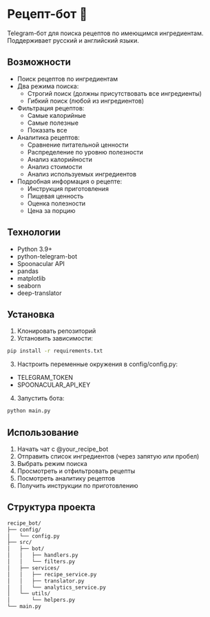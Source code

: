 # Рецепт-бот 🍳

Telegram-бот для поиска рецептов по имеющимся ингредиентам. Поддерживает русский и английский языки.

## Возможности

- Поиск рецептов по ингредиентам
- Два режима поиска:
  - Строгий поиск (должны присутствовать все ингредиенты)
  - Гибкий поиск (любой из ингредиентов)
- Фильтрация рецептов:
  - Самые калорийные
  - Самые полезные 
  - Показать все
- Аналитика рецептов:
  - Сравнение питательной ценности
  - Распределение по уровню полезности
  - Анализ калорийности
  - Анализ стоимости
  - Анализ используемых ингредиентов
- Подробная информация о рецепте:
  - Инструкция приготовления
  - Пищевая ценность
  - Оценка полезности
  - Цена за порцию

## Технологии

- Python 3.9+
- python-telegram-bot
- Spoonacular API
- pandas
- matplotlib
- seaborn
- deep-translator

## Установка

1. Клонировать репозиторий
2. Установить зависимости:
```bash
pip install -r requirements.txt
```
3. Настроить переменные окружения в config/config.py:
* TELEGRAM_TOKEN
* SPOONACULAR_API_KEY

4. Запустить бота:
```bash
python main.py
```
## Использование

1.	Начать чат с @your_recipe_bot
2.	Отправить список ингредиентов (через запятую или пробел)
3.	Выбрать режим поиска
4.	Просмотреть и отфильтровать рецепты
5.	Посмотреть аналитику рецептов
6.	Получить инструкции по приготовлению

## Структура проекта
```bash
recipe_bot/
├── config/
│   └── config.py
├── src/
│   ├── bot/
│   │   ├── handlers.py
│   │   └── filters.py
│   ├── services/
│   │   ├── recipe_service.py
│   │   ├── translator.py
│   │   └── analytics_service.py
│   └── utils/
│       └── helpers.py
└── main.py
```